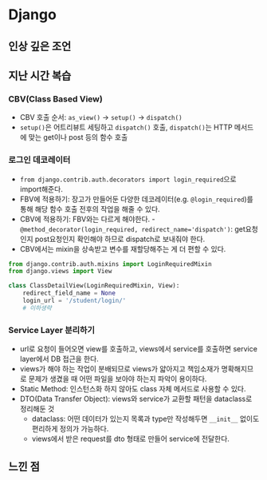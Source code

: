 # Django 

## 인상 깊은 조언

## 지난 시간 복습

### CBV(Class Based View)
- CBV 호출 순서: `as_view()` -> `setup()` -> `dispatch()`
- `setup()`은 어트리뷰트 세팅하고 `dispatch()` 호출, `dispatch()`는 HTTP 메서드에 맞는 get이나 post 등의 함수 호출

### 로그인 데코레이터
- `from django.contrib.auth.decorators import login_required`으로 import해준다.
- FBV에 적용하기: 장고가 만들어둔 다양한 데코레이터(e.g. `@login_required`)를 통해 해당 함수 호출 전후의 작업을 해줄 수 있다.
- CBV에 적용하기: FBV와는 다르게 해야한다.
  -`@method_decorator(login_required, redirect_name='dispatch')`: get요청인지 post요청인지 확인해야 하므로 dispatch로 보내줘야 한다.
- CBV에서는 mixin을 상속받고 변수를 재할당해주는 게 더 편할 수 있다.
```python
from django.contrib.auth.mixins import LoginRequiredMixin
from django.views import View

class ClassDetailView(LoginRequiredMixin, View):
    redirect_field_name = None
    login_url = '/student/login/'
    # 이하생략
```

### Service Layer 분리하기
- url로 요청이 들어오면 view를 호출하고, views에서 service를 호출하면 service layer에서 DB 접근을 한다.
- views가 해야 하는 작업이 분배되므로 views가 얇아지고 책임소재가 명확해지므로 문제가 생겼을 때 어떤 파일을 보아야 하는지 파악이 용이하다.
- Static Method: 인스턴스화 하지 않아도 class 자체 메서드로 사용할 수 있다.
- DTO(Data Transfer Object): views와 service가 교환할 패턴을 dataclass로 정리해둔 것
  - dataclass: 어떤 데이터가 있는지 목록과 type만 작성해두면 `__init__` 없이도 편리하게 정의가 가능하다.
  - views에서 받은 request를 dto 형태로 만들어 service에 전달한다.





## 느낀 점
